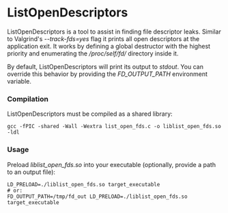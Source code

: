 # ListOpenDescriptors #

ListOpenDescriptors is a tool to assist in finding file descriptor leaks. Similar to Valgrind's *--track-fds=yes* flag it prints all open descriptors at the application exit. It works by defining a global destructor with the highest priority and enumerating the */proc/self/fd/* directory inside it.

By default, ListOpenDescriptors will print its output to *stdout*. You can override this behavior by providing the *FD_OUTPUT_PATH* environment variable.

### Compilation ###

ListOpenDescriptors must be compiled as a shared library:

```
gcc -fPIC -shared -Wall -Wextra list_open_fds.c -o liblist_open_fds.so -ldl
```


### Usage ###

Preload *liblist_open_fds.so* into your executable (optionally, provide a path to an output file):

```
LD_PRELOAD=./liblist_open_fds.so target_executable
# or:
FD_OUTPUT_PATH=/tmp/fd_out LD_PRELOAD=./liblist_open_fds.so target_executable
```
